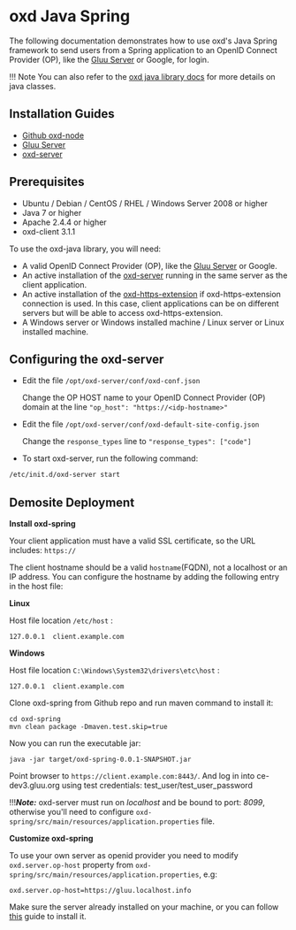 # oxd Java Spring

The following documentation demonstrates how to use oxd's Java Spring framework to 
send users from a Spring application to an OpenID Connect Provider (OP), 
like the [Gluu Server](https://gluu.org/gluu-server) or Google, for login. 

!!! Note
    You can also refer to the [oxd java library docs](../../libraries/java/) for more details on java classes.


## Installation Guides

- [Github oxd-node](https://github.com/GluuFederation/oxd-node)
- [Gluu Server](https://gluu.org/docs/ce/3.1.1/installation-guide/install/)
- [oxd-server](https://gluu.org/docs/oxd/3.1.1/install/)


## Prerequisites

- Ubuntu / Debian / CentOS / RHEL / Windows Server 2008 or higher
- Java 7 or higher
- Apache 2.4.4 or higher
- oxd-client 3.1.1

To use the oxd-java library, you will need:

- A valid OpenID Connect Provider (OP), like the [Gluu Server](https://gluu.org/docs/ce/installation-guide/install/) or Google.    
- An active installation of the [oxd-server](../../install/index.md) running in the same server as the client application.
- An active installation of the [oxd-https-extension](../../install/index.md) if oxd-https-extension connection is used. In this case, client applications can be on different servers but will be able to access oxd-https-extension.   
- A Windows server or Windows installed machine / Linux server or Linux installed machine.


## Configuring the oxd-server

- Edit the file `/opt/oxd-server/conf/oxd-conf.json` 

    Change the OP HOST name to your OpenID Connect Provider (OP) domain at the line `"op_host": "https://<idp-hostname>"`

- Edit the file `/opt/oxd-server/conf/oxd-default-site-config.json`

    Change the `response_types` line to `"response_types": ["code"]`

- To start oxd-server, run the following command:

```bash
/etc/init.d/oxd-server start
```


## Demosite Deployment

**Install oxd-spring**

Your client application must have a valid SSL certificate, so the URL includes: `https://`    

The client hostname should be a valid `hostname`(FQDN), not a localhost or an IP address. You can configure the hostname by adding the following entry in the host file:

**Linux**

Host file location `/etc/host` :

`127.0.0.1  client.example.com`  

**Windows**

Host file location `C:\Windows\System32\drivers\etc\host` :

`127.0.0.1  client.example.com`

Clone oxd-spring from Github repo and run maven command to install it:
```
cd oxd-spring 
mvn clean package -Dmaven.test.skip=true
```

Now you can run the executable jar:
```
java -jar target/oxd-spring-0.0.1-SNAPSHOT.jar
```

Point browser to `https://client.example.com:8443/`. And log in into ce-dev3.gluu.org using test credentials: test_user/test_user_password 

!!!***Note:*** 
    oxd-server must run on *localhost* and be bound to port: *8099*, otherwise you'll need to configure `oxd-spring/src/main/resources/application.properties` file.


**Customize oxd-spring**

To use your own server as openid provider you need to modify `oxd.server.op-host` property from `oxd-spring/src/main/resources/application.properties`, e.g:

```
oxd.server.op-host=https://gluu.localhost.info
```

Make sure the server already installed on your machine, or you can follow 
[this](https://gluu.org/docs/ce/latest/installation-guide/install/) guide to install it.

